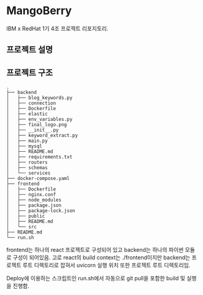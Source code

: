 # MangoBerry

IBM x RedHat 1기 4조 프로젝트 리포지토리.

## 프로젝트 설명


## 프로젝트 구조

```MangoBerry
.
├── backend
│   ├── blog_keywords.py
│   ├── connection
│   ├── Dockerfile
│   ├── elastic
│   ├── env_variables.py
│   ├── final_logo.png
│   ├── __init__.py
│   ├── keyword_extract.py
│   ├── main.py
│   ├── mysql
│   ├── README.md
│   ├── requirements.txt
│   ├── routers
│   ├── schemas
│   └── services
├── docker-compose.yaml
├── frontend
│   ├── Dockerfile
│   ├── nginx.conf
│   ├── node_modules
│   ├── package.json
│   ├── package-lock.json
│   ├── public
│   ├── README.md
│   └── src
├── README.md
└── run.sh
```

frontend는 하나의 react 프로젝트로 구성되어 있고 backend는 하나의 파이썬 모듈로 구성이 되어있음. 고로 react의 build context는 ./frontend이지만 backend는 프로젝트 루트 디렉토리로 잡혀서 uvicorn 실행 위치 또한 프로젝트 루트 디렉토리임.

Deploy에 이용하는 스크립트인 run.sh에서 자동으로 git pull을 포함한 build 및 실행을 진행함. 